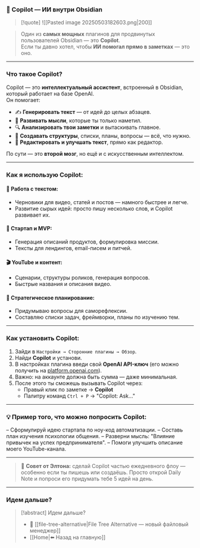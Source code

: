 ### 🤖 Copilot — ИИ внутри Obsidian

>[!quote] ![[Pasted image 20250503182603.png|200]]

> Один из **самых мощных** плагинов для продвинутых пользователей Obsidian — это **Copilot**.  
> Если ты давно хотел, чтобы **ИИ помогал прямо в заметках** — это оно.

---
### Что такое Copilot?

Copilot — это **интеллектуальный ассистент**, встроенный в Obsidian, который работает на базе OpenAI.  
Он помогает:

- ✍️ **Генерировать текст** — от идей до целых абзацев.
- 🧠 **Развивать мысли**, которые ты только наметил.
- 🔍 **Анализировать твои заметки** и вытаскивать главное.
- 🧾 **Создавать структуры**, списки, планы, вопросы — всё, что нужно.
- 🧹 **Редактировать и улучшать текст**, прямо как редактор.

По сути — это **второй мозг**, но ещё и с искусственным интеллектом.

---
### Как я использую Copilot:

#### 📘 Работа с текстом:

- Черновики для видео, статей и постов — намного быстрее и легче.
- Развитие сырых идей: просто пишу несколько слов, и Copilot развивает их.

#### 🚀 Стартап и MVP:

- Генерация описаний продуктов, формулировка миссии.
- Тексты для лендингов, email-писем и питчей.

#### 🎬 YouTube и контент:

- Сценарии, структуры роликов, генерация вопросов.
- Быстрые названия и описания видео.

#### 🧩 Стратегическое планирование:

- Придумываю вопросы для саморефлексии.
- Составляю списки задач, фреймворки, планы по изучению тем.

---

### Как установить Copilot:

1. Зайди в `Настройки → Сторонние плагины → Обзор`.
2. Найди **Copilot** и установи.
3. В настройках плагина введи свой **OpenAI API-ключ** (его можно получить на [platform.openai.com](https://platform.openai.com/account/api-keys)).
4. Важно: на аккаунте должна быть сумма — даже минимальная.
5. После этого ты сможешь вызывать Copilot через:
    - Правый клик по заметке → **Copilot**
    - Палитру команд `Ctrl + P` → "Copilot: Ask..."

---

### 💡 Пример того, что можно попросить Copilot:

– Сформулируй идею стартапа по ноу-код автоматизации.
– Составь план изучения психологии общения.
– Разверни мысль: "Влияние привычек на успех предпринимателя".
– Помоги улучшить описание моего YouTube-канала.


---

> 📌 **Совет от Элтона:** сделай Copilot частью ежедневного флоу — особенно если ты пишешь или создаёшь. Просто открой Daily Note и попроси его придумать тебе 5 идей на день.

---
### Идем дальше?

> [!abstract] Идем дальше?
> - 🧠 [[file-tree-alternative|File Tree Alternative — новый файловый менеджер]]
> - [[Home|⬅️ Назад на главную]]
